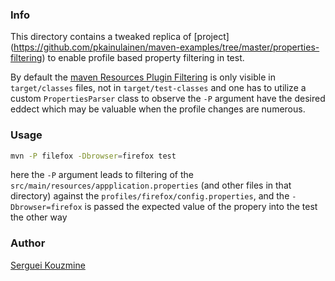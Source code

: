 ### Info

This directory contains a tweaked replica of [](https://www.petrikainulainen.net/programming/tips-and-tricks/creating-profile-specific-configuration-files-with-maven/)
[project] (https://github.com/pkainulainen/maven-examples/tree/master/properties-filtering) to enable profile based property filtering in test.

By default the [maven Resources Plugin Filtering](https://maven.apache.org/plugins/maven-resources-plugin/examples/filter.html) is only visible in 
`target/classes` files, not in `target/test-classes` and one has to utilize a custom `PropertiesParser` class to observe the `-P` argument have the desired eddect which may be valuable when the profile changes are numerous.

### Usage
```sh
mvn -P filefox -Dbrowser=firefox test
```

here the `-P` argument leads to filtering of the `src/main/resources/appplication.properties` (and other files in that directory) against the 
`profiles/firefox/config.properties`, and the `-Dbrowser=firefox` is passed the expected value of the propery into the test the other way

### Author
[Serguei Kouzmine](kouzmine_serguei@yahoo.com)
